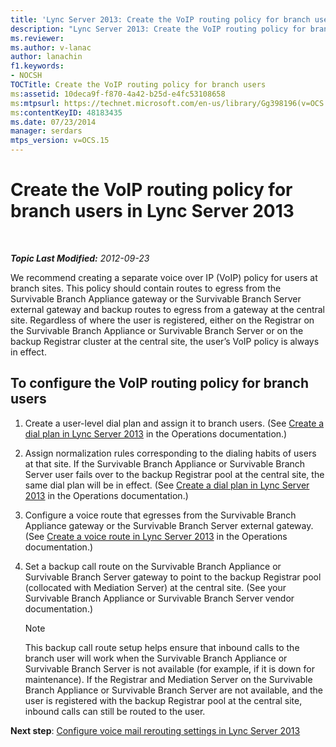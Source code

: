 ```yaml
---
title: 'Lync Server 2013: Create the VoIP routing policy for branch users'
description: "Lync Server 2013: Create the VoIP routing policy for branch users."
ms.reviewer: 
ms.author: v-lanac
author: lanachin
f1.keywords:
- NOCSH
TOCTitle: Create the VoIP routing policy for branch users
ms:assetid: 10deca9f-f870-4a42-b25d-e4fc53108658
ms:mtpsurl: https://technet.microsoft.com/en-us/library/Gg398196(v=OCS.15)
ms:contentKeyID: 48183435
ms.date: 07/23/2014
manager: serdars
mtps_version: v=OCS.15
---
```


# Create the VoIP routing policy for branch users in Lync Server 2013

<div data-xmlns="http://www.w3.org/1999/xhtml">

<div class="topic" data-xmlns="http://www.w3.org/1999/xhtml" data-msxsl="urn:schemas-microsoft-com:xslt" data-cs="https://msdn.microsoft.com/">

<div data-asp="https://msdn2.microsoft.com/asp">



</div>

<div id="mainSection">

<div id="mainBody">

<span> </span>

_**Topic Last Modified:** 2012-09-23_

We recommend creating a separate voice over IP (VoIP) policy for users at branch sites. This policy should contain routes to egress from the Survivable Branch Appliance gateway or the Survivable Branch Server external gateway and backup routes to egress from a gateway at the central site. Regardless of where the user is registered, either on the Registrar on the Survivable Branch Appliance or Survivable Branch Server or on the backup Registrar cluster at the central site, the user’s VoIP policy is always in effect.

<div>

## To configure the VoIP routing policy for branch users

1.  Create a user-level dial plan and assign it to branch users. (See [Create a dial plan in Lync Server 2013](lync-server-2013-create-a-dial-plan.md) in the Operations documentation.)

2.  Assign normalization rules corresponding to the dialing habits of users at that site. If the Survivable Branch Appliance or Survivable Branch Server user fails over to the backup Registrar pool at the central site, the same dial plan will be in effect. (See [Create a dial plan in Lync Server 2013](lync-server-2013-create-a-dial-plan.md) in the Operations documentation.)

3.  Configure a voice route that egresses from the Survivable Branch Appliance gateway or the Survivable Branch Server external gateway. (See [Create a voice route in Lync Server 2013](lync-server-2013-create-a-voice-route.md) in the Operations documentation.)

4.  Set a backup call route on the Survivable Branch Appliance or Survivable Branch Server gateway to point to the backup Registrar pool (collocated with Mediation Server) at the central site. (See your Survivable Branch Appliance or Survivable Branch Server vendor documentation.)
    
    <div>
    

    > [!NOTE]  
    > This backup call route setup helps ensure that inbound calls to the branch user will work when the Survivable Branch Appliance or Survivable Branch Server is not available (for example, if it is down for maintenance). If the Registrar and Mediation Server on the Survivable Branch Appliance or Survivable Branch Server are not available, and the user is registered with the backup Registrar pool at the central site, inbound calls can still be routed to the user.

    
    </div>

**Next step**: [Configure voice mail rerouting settings in Lync Server 2013](lync-server-2013-configure-voice-mail-rerouting-settings.md)

</div>

</div>

<span> </span>

</div>

</div>

</div>

